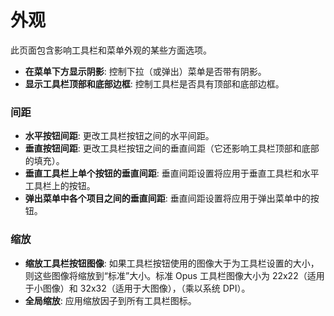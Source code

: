 # 外观

此页面包含影响工具栏和菜单外观的某些方面选项。

- **在菜单下方显示阴影**: 控制下拉（或弹出）菜单是否带有阴影。
- **显示工具栏顶部和底部边框**: 控制工具栏是否具有顶部和底部边框。

### 间距

- **水平按钮间距**: 更改工具栏按钮之间的水平间距。
- **垂直按钮间距**: 更改工具栏按钮之间的垂直间距（它还影响工具栏顶部和底部的填充）。
- **垂直工具栏上单个按钮的垂直间距**: 垂直间距设置将应用于垂直工具栏和水平工具栏上的按钮。
- **弹出菜单中各个项目之间的垂直间距**: 垂直间距设置将应用于弹出菜单中的按钮。

### 缩放

- **缩放工具栏按钮图像**: 如果工具栏按钮使用的图像大于为工具栏设置的大小，则这些图像将缩放到“标准”大小。标准 Opus 工具栏图像大小为 22x22（适用于小图像）和 32x32（适用于大图像），（乘以系统 DPI）。
- **全局缩放**: 应用缩放因子到所有工具栏图标。